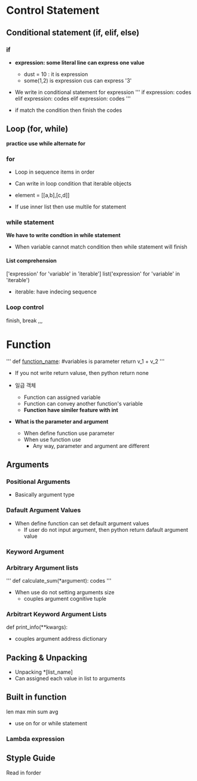 # Control Statement

## Conditional statement (if, elif, else)
### if
- **expression: some literal line can express one value**
  - dust =  10 : it is expression
  - some(1,2) is expression cus can express '3'

- We write in conditional statement for expression
'''
if expression:
  codes
elif expression:
  codes
elif expression:
  codes
'''
- if match the condition then finish the codes

## Loop (for, while)
**practice use while alternate for**

### for
- Loop in sequence items in order
- Can write in loop condition that iterable objects

- element = [[a,b],[c,d]]
- If use inner list then use multile for statement

### while statement
**We have to write condtion in while statement**
- When variable cannot match condition then while statement will finish

#### List comprehension
['expression' for 'variable' in 'iterable']
list('expression' for 'variable' in 'iterable')
- iterable: have indecing sequence

### Loop control
finish, break ,,,

# Function
'''
def [function_name](varable_1,variable_2): #variables is parameter
  return v_1 + v_2
'''
- If you not write return valuse, then python return none

- 일급 객체
  - Function can assigned variable
  - Function can convey another function's variable
  - **Function have similer feature with int**

- **What is the parameter and argument**
  - When define function use parameter
  - When use function use 
    -  Any way, parameter and argument are different

## Arguments
### Positional Arguments
- Basically argument type

### Dafault Argument Values
- When define function can set default argument values
  - If user do not input argument, then python return dafault argument value

### Keyword Argument
### Arbitrary Argument lists
'''
def calculate_sum(*argument):
  codes
'''
- When use do not setting arguments size
  - couples argument cognitive tuple

### Arbitrart Keyword Argument Lists
def print_info(**kwargs):
- couples argument address dictionary

## Packing & Unpacking
- Unpacking *[list_name] 
- Can assigned each value in list to arguments

## Built in function
len max min sum avg
- use on for or while statement

### Lambda expression

## Styple Guide
Read in forder